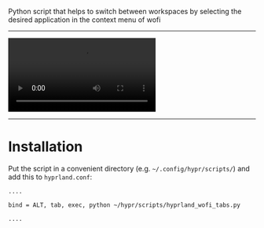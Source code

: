 Python script that helps to switch between workspaces by selecting the desired application in the context menu of wofi

---
![video](./video.mp4)

---

# Installation
 Put the script in a convenient directory (e.g. `~/.config/hypr/scripts/`) and add this to `hyprland.conf`:
 ```
 ....
 
 bind = ALT, tab, exec, python ~/hypr/scripts/hyprland_wofi_tabs.py
 
 ....

```
